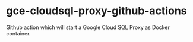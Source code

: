 # gce-cloudsql-proxy-github-actions
Github action which will start a Google Cloud SQL Proxy as Docker container.
